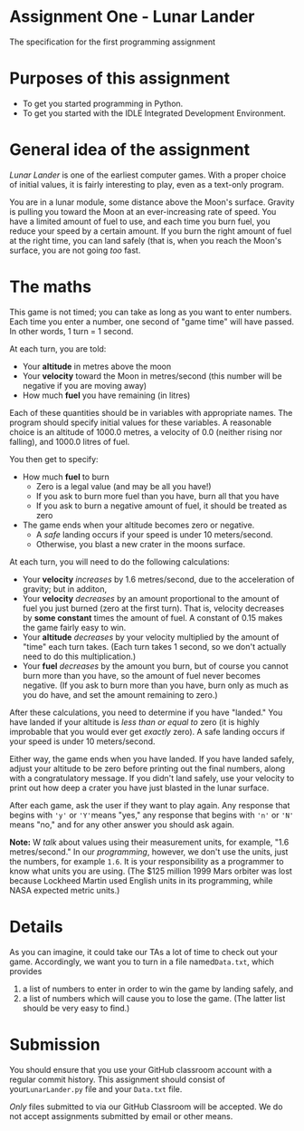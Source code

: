 # Assignment One - Lunar Lander
The specification for the first programming assignment

Purposes of this assignment
===========================

-   To get you started programming in Python.
-   To get you started with the IDLE Integrated Development Environment.

General idea of the assignment
==============================

*Lunar Lander* is one of the earliest computer games. With a proper choice of initial values, 
it is fairly interesting to play, even as a text-only program.

You are in a lunar module, some distance above the Moon's surface.
Gravity is pulling you toward the Moon at an ever-increasing rate of
speed. You have a limited amount of fuel to use, and each time you burn
fuel, you reduce your speed by a certain amount. If you burn the right
amount of fuel at the right time, you can land safely (that is, when you
reach the Moon's surface, you are not
going *too* fast.

The maths
=========

This game is not timed; you can take as long as you want to enter
numbers. Each time you enter a number, one second of "game time" will
have passed. In other words, 1 turn = 1 second.

At each turn, you are told:

-   Your **altitude** in metres above the moon
-   Your **velocity** toward the Moon in metres/second (this number will be negative if you are moving away)
-   How much **fuel** you have remaining (in litres)

Each of these quantities should be in variables with appropriate names.
The program should specify initial values for these variables. A
reasonable choice is an altitude of 1000.0 metres, a velocity of 0.0
(neither rising nor falling), and 1000.0 litres of fuel.

You then get to specify:

-   How much **fuel** to burn
    -   Zero is a legal value (and may be all you have!)
    -   If you ask to burn more fuel than you have, burn all that you have
    -   If you ask to burn a negative amount of fuel, it should be treated as zero
- The game ends when your altitude becomes zero or negative. 
	- A *safe* landing occurs if your speed is under 10 meters/second. 
	- Otherwise, you blast a new crater in the moons surface.

At each turn, you will need to do the following calculations:

-   Your **velocity** *increases* by 1.6 metres/second, due to the acceleration of gravity; but in additon,
-   Your **velocity** *decreases* by an amount proportional to the amount of fuel you just burned (zero at the first turn). 
    That is, velocity decreases by **some constant** times the amount of fuel. A
    constant of 0.15 makes the game fairly easy to win.
-   Your **altitude** *decreases* by your velocity multiplied by the amount of "time" each turn takes.
    (Each turn takes 1 second, so we don't actually need to do this multiplication.)
-   Your **fuel** *decreases* by the amount you burn, but of course you cannot burn more than you
    have, so the amount of fuel never becomes negative. (If you ask to
    burn more than you have, burn only as much as you do have, and set
    the amount remaining to zero.)

After these calculations, you need to determine if you have "landed."
You have landed if your altitude is *less than or equal to* zero 
(it is highly improbable that you would ever get *exactly* zero). 
A safe landing occurs if your speed is under 10 meters/second. 

Either way, the game ends when you have landed. If you have landed
safely, adjust your altitude to be zero before printing out the final
numbers, along with a congratulatory message. If you didn't land safely,
use your velocity to print out how deep a crater you have just blasted
in the lunar surface.

After each game, ask the user if they want to play again. Any response
that begins
with `'y'` or `'Y'`means "yes," any response that begins
with `'n'` or `'N'` means "no," and for any other answer you should ask again.

**Note:** W *talk* about values using their measurement units, for example, "1.6 metres/second."
In our *programming*, however, we don't use the units, just the numbers, for
example `1.6`. It is your responsibility as a programmer to know what units you are using. (The \$125 million 1999
Mars orbiter was lost because Lockheed Martin used English units in its
programming, while NASA expected metric units.)

Details
=======

As you can imagine, it could take our TAs a lot of time to check out
your game. Accordingly, we want you to turn in a file named`Data.txt`,
which provides

1.  a list of numbers to enter in order to win the game by landing
    safely, and
2.  a list of numbers which will cause you to lose the game. (The latter
    list should be very easy to find.)

Submission
==========

You should ensure that you use your GitHub classroom account with a
regular commit history. This assignment should consist of
your`LunarLander.py` file and your `Data.txt` file.

*Only* files submitted to via our GitHub Classroom will be accepted. We
do not accept assignments submitted by email or other means.
